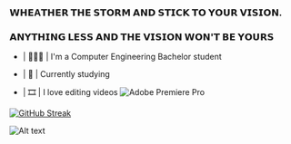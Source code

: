 ### 𝗪𝗛𝗘A𝗧𝗛𝗘𝗥 𝗧𝗛𝗘 𝗦𝗧𝗢𝗥𝗠 𝗔𝗡𝗗 𝗦𝗧𝗜𝗖𝗞 𝗧𝗢 𝗬𝗢𝗨𝗥 𝗩𝗜𝗦𝗜𝗢𝗡.
### 𝗔𝗡𝗬𝗧𝗛𝗜𝗡𝗚 𝗟𝗘𝗦𝗦 𝗔𝗡𝗗 𝗧𝗛𝗘 𝗩𝗜𝗦𝗜𝗢𝗡 𝗪𝗢𝗡'𝗧 𝗕𝗘 𝗬𝗢𝗨𝗥𝗦

- | 👨🏻‍💻 | I'm a Computer Engineering Bachelor student

- | 📖 | Currently studying

- | 🎞️ | I love editing videos ![Adobe Premiere Pro](https://img.shields.io/badge/Adobe%20Premiere%20Pro-9999FF.svg?style=for-the-badge&logo=Adobe%20Premiere%20Pro&logoColor=white)

[![GitHub Streak](http://github-readme-streak-stats.herokuapp.com?user=alelado01&theme=dark&mode=weekly)](https://git.io/streak-stats)

![Alt text](https://spotify-recently-played-readme.vercel.app/api?user=alelado01-it&count=2)


